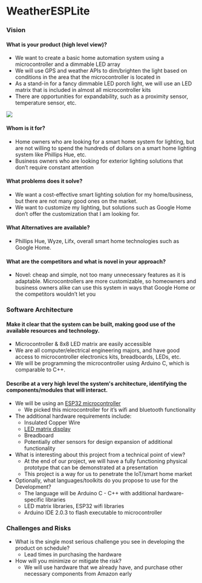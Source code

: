 # WeatherESPLite

### Vision

#### What is your product (high level view)?
* We want to create a basic home automation system using a microcontroller and a dimmable LED array
* We will use GPS and weather APIs to dim/brighten the light based on conditions in the area that the microcontroller is located in
* As a stand-in for a fancy dimmable LED porch light, we will use an LED matrix that is included in almost all microcontroller kits
* There are opportunities for expandability, such as a proximity sensor, temperature sensor, etc.

![](https://www.circuitbasics.com/wp-content/uploads/2020/06/Four-LED-Matrix-Scrolling-Temperature-scaled.jpg)

#### Whom is it for?
* Home owners who are looking for a smart home system for lighting, but are not willing to spend the hundreds of dollars on a smart home lighting system like Phillips Hue, etc.
* Business owners who are looking for exterior lighting solutions that don’t require constant attention

#### What problems does it solve?
* We want a cost-effective smart lighting solution for my home/business, but there are not many good ones on the market.
* We want to customize my lighting, but solutions such as Google Home don’t offer the customization that I am looking for.

#### What Alternatives are available? 
* Phillips Hue, Wyze, Lifx, overall smart home technologies such as Google Home.

#### What are the competitors and what is novel in your approach? 
* Novel: cheap and simple, not too many unnecessary features as it is adaptable. Microcontrollers are more customizable, so homeowners and business owners alike can use this system in ways that Google Home or the competitors wouldn’t let you

### Software Architecture

#### Make it clear that the system can be built, making good use of the available resources and technology. 
* Microcontroller & 8x8 LED matrix are easily accessible
* We are all computer/electrical engineering majors, and have good access to microcontroller electronics kits, breadboards, LEDs, etc.
* We will be programming the microcontroller using Arduino C, which is comparable  to C++.

#### Describe at a very high level the system's architecture, identifying the components/modules that will interact. 
* We will be using an [ESP32 microcontroller](https://www.amazon.com/HiLetgo-ESP-WROOM-32-Development-Microcontroller-Integrated/dp/B0718T232Z)
    * We picked this microcontroller for it’s wifi and bluetooth functionality
* The additional hardware requirements include:
    * Insulated Copper Wire
    * [LED matrix display](https://www.amazon.com/ALAMSCN-MAX7219-Display-Raspberry-Microcontroller/dp/B08KS68GYZ)
    * Breadboard
    * Potentially other sensors for design expansion of additional functionality
* What is interesting about this project from a technical point of view? 
    * At the end of our project, we will have a fully functioning physical prototype that can be       demonstrated at a presentation
    * This project is a way for us to penetrate the IoT/smart home market
* Optionally, what languages/toolkits do you propose to use for the
   Development?
    * The language will be Arduino C - C++ with additional hardware-specific libraries
    * LED matrix libraries, ESP32 wifi libraries
    * Arduino IDE 2.0.3 to flash executable to microcontroller

### Challenges and Risks

* What is the single most serious challenge you see in developing the product on schedule?
    * Lead times in purchasing the hardware
* How will you minimize or mitigate the risk?
    * We will use hardware that we already have, and purchase other necessary components from Amazon early
